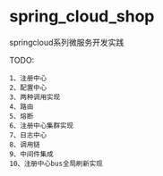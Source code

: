 # spring_cloud_shop
springcloud系列微服务开发实践

 TODO:
 
    1、注册中心
    2、配置中心
    3、两种调用实现
    4、路由
    5、熔断
    6、注册中心集群实现
    7、日志中心
    8、调用链
    9、中间件集成
    10、注册中心bus全局刷新实现

    